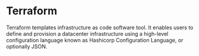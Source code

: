 # Terraform
Terraform templates infrastructure as code software tool. It enables users to define and provision a datacenter infrastructure using a high-level configuration language known as Hashicorp Configuration Language, or optionally JSON.

